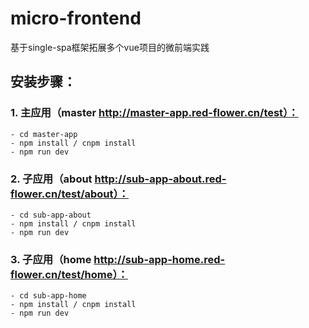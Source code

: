 # micro-frontend
基于single-spa框架拓展多个vue项目的微前端实践


## 安装步骤：
### 1. 主应用（master http://master-app.red-flower.cn/test）：
    - cd master-app
    - npm install / cnpm install
    - npm run dev
### 2. 子应用（about http://sub-app-about.red-flower.cn/test/about）：
    - cd sub-app-about
    - npm install / cnpm install
    - npm run dev
### 3. 子应用（home http://sub-app-home.red-flower.cn/test/home）：
    - cd sub-app-home
    - npm install / cnpm install
    - npm run dev
    
